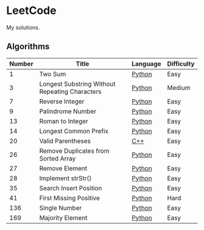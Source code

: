 # LeetCode

My solutions.

## Algorithms ##

Number        | Title         | Language  | Difficulty  |
------------- | ------------- | --------- | ----------- |
1             | Two Sum       | [Python](https://github.com/huyim/LeetCode/blob/master/Algorithms/1-Two%20Sum.py "Named link title")    | Easy        |
3             | Longest Substring Without Repeating Characters  | [Python](https://github.com/huyim/LeetCode/blob/master/Algorithms/3-Longest%20Substring%20Without%20Repeating%20Characters.py "Named link title")     | Medium       |
7 | Reverse Integer | [Python](https://github.com/huyim/LeetCode/blob/master/Algorithms/7-Reverse%20Integer.py "Named link title")  | Easy |
9 | Palindrome Number | [Python](https://github.com/huyim/LeetCode/blob/master/Algorithms/9-Palindrome%20Number.py "Named link title")  | Easy |
13 | Roman to Integer| [Python](https://github.com/huyim/LeetCode/blob/master/Algorithms/13-Roman%20to%20Integer.py "Named link title")  | Easy |
14 | Longest Common Prefix | [Python](https://github.com/huyim/LeetCode/blob/master/Algorithms/14-%E6%9C%80%E9%95%BF%E5%85%AC%E5%85%B1%E5%89%8D%E7%BC%80.py "Named link title") | Easy |
20 | Valid Parentheses | [C++](https://github.com/huyim/LeetCode/blob/master/Algorithms/20-Valid%20Parentheses.cpp "Named link title")  | Easy |
26 | Remove Duplicates from Sorted Array | [Python](https://github.com/huyim/LeetCode/blob/master/Algorithms/26-Remove%20Duplicates%20from%20Sorted%20Array.py "Named link title")  | Easy |
27 | Remove Element | [Python](https://github.com/huyim/LeetCode/blob/master/Algorithms/27-Remove_Element.py "Named link title")  | Easy |
28 | Implement strStr() | [Python](https://github.com/huyim/LeetCode/blob/master/Algorithms/28-Implement-strStr.py "Named link title")  | Easy |
35 | Search Insert Position | [Python](https://github.com/huyim/LeetCode/blob/master/Algorithms/35-Search-Insert-Position.py "Named link title")  | Easy |
41 | First Missing Positive | [Python](https://github.com/huyim/LeetCode/blob/master/Algorithms/41-First-Missing-Positive.py "Named link title")  | Hard |
136 | Single Number | [Python](https://github.com/huyim/LeetCode/blob/master/Algorithms/136-Single%20Number.py "Named link title")  | Easy |
169 | Majority Element | [Python](https://github.com/huyim/LeetCode/blob/master/Algorithms/169-Majority%20Element.py "Named link title") | Easy |

